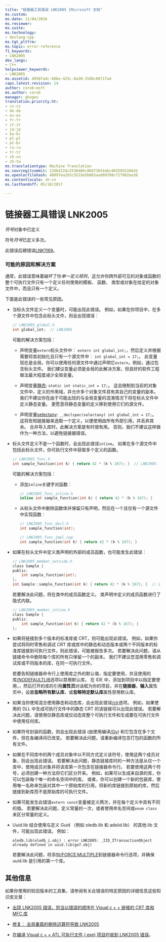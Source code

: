 ```yaml
---
title: "链接器工具错误 LNK2005 |Microsoft 文档"
ms.custom: 
ms.date: 11/04/2016
ms.reviewer: 
ms.suite: 
ms.technology:
- devlang-cpp
ms.tgt_pltfrm: 
ms.topic: error-reference
f1_keywords:
- LNK2005
dev_langs:
- C++
helpviewer_keywords:
- LNK2005
ms.assetid: d9587adc-68be-425c-8a30-15dbc86717a4
caps.latest.revision: 14
author: corob-msft
ms.author: corob
manager: ghogen
translation.priority.ht:
- cs-cz
- de-de
- es-es
- fr-fr
- it-it
- ja-jp
- ko-kr
- pl-pl
- pt-br
- ru-ru
- tr-tr
- zh-cn
- zh-tw
ms.translationtype: Machine Translation
ms.sourcegitcommit: 128bd124c2536d86c8b673b54abc4b5505526b41
ms.openlocfilehash: 40097ea2b5c5519a5b883aad09788cf2f802ea36
ms.contentlocale: zh-cn
ms.lasthandoff: 05/10/2017

---
```

# <a name="linker-tools-error-lnk2005"></a>链接器工具错误 LNK2005
*符号*对象中已定义  
  
符号*符号*已定义多次。   
  
此错误后跟错误[LNK1169](../../error-messages/tool-errors/linker-tools-error-lnk1169.md)。  
  
### <a name="possible-causes-and-solutions"></a>可能的原因和解决方案  
  
通常，此错误意味着破坏了你*单一定义规则*，这允许你跨外部可见的对象或函数的整个可执行文件只有一个定义任何使用的模板、 函数、 类型或对象在给定的对象文件中，而且只有一个定义。  
  
下面是此错误的一些常见原因。  
  
-   当标头文件定义一个变量时，可能出现此错误。 例如，如果在你项目中，在多个源文件中包含此标头文件，则会出现错误︰  
  
    ```h  
    // LNK2005_global.h  
    int global_int;  // LNK2005
    ```  
  
    可能的解决方案包括：  
  
    -   声明变量`extern`标头文件中︰ `extern int global_int;`，然后定义并根据需要将其初始化且只有一个源文件中︰ `int global_int = 17;`。 此变量现在是全局，你可以使用任何源文件中通过声明它`extern`，例如，通过包含标头文件。 我们建议变量必须是全局的此解决方案，但良好的软件工程做法最大程度减少全局变量。  
    
    -   声明变量[静态](../../cpp/storage-classes-cpp.md#static): `static int static_int = 17;`。 这会限制到当前的对象文件中，定义的作用域，并允许多个对象文件具有其自己的变量的副本。 我们不建议你在由于可能出现的与全局变量的混淆情况下将在标头文件中定义静态变量。 更愿意将静态变量的定义移到使用它们的源文件。  
  
    -   声明变量[selectany](../../cpp/selectany.md): `__declspec(selectany) int global_int = 17;`。 这将告知链接器来选取一个定义，以便使用由所有外部引用，并丢弃其余。 合并导入库时，此解决方案是有时很有用。 否则，我们不建议这样做作为一种方法，以避免链接器错误。  
  
-   标头文件定义不是一个函数时，会出现此错误`inline`。 如果在多个源文件中包括此标头文件，你可执行文件中获取多个定义的函数。  
    
    ```h  
    // LNK2005_func.h  
    int sample_function(int k) { return 42 * (k % 167); }  // LNK2005
    ```  
  
    可能的解决方案包括：  
  
    -   添加`inline`关键字对函数︰ 

        ```h  
        // LNK2005_func_inline.h  
        inline int sample_function(int k) { return 42 * (k % 167); }  
        ```  
  
    -   从标头文件中删除函数体并保留只有声明，然后在一个且仅有一个源文件中实现函数︰  
  
        ```h  
        // LNK2005_func_decl.h  
        int sample_function(int);  
        ```  
  
        ```cpp  
        // LNK2005_func_impl.cpp  
        int sample_function(int k) { return 42 * (k % 167); }  
        ```  
-   如果在标头文件中定义类声明的外部的成员函数，也可能发生此错误︰  
  
    ```h  
    // LNK2005_member_outside.h  
    class Sample {
    public:
        int sample_function(int);  
    };
    int Sample::sample_function(int k) { return 42 * (k % 167); }  // LNK2005
    ```  
  
    若要解决此问题，将在类中的成员函数定义。 类声明中定义的成员函数进行了隐式内联。  
  
    ```h  
    // LNK2005_member_inline.h  
    class Sample {
    public:
        int sample_function(int k) { return 42 * (k % 167); }  
    };
    ```  
  
-   如果将链接到多个版本的标准库或 CRT，则可能出现此错误。 例如，如果你尝试将同时零售和调试 CRT 库或库中的静态和动态版本或两个不同版本的标准库链接到可执行文件，则此错误，可能被报告多次。 若要解决此问题，请从链接命令中删除每个库的所有只保留一个的副本。 我们不建议您混用零售和调试库或不同版本的库，在同一可执行文件。  
  
    若要告知链接器命令行上使用库之外的默认值，指定要使用，并且使用的库[/NODEFAULTLIB](../../build/reference/nodefaultlib-ignore-libraries.md)选项以禁用默认库。 在 IDE 中，添加到项目中以指定要使用，，然后打开的库的引用**属性页**对话框为你的项目，并在**链接器**，**输入**属性页中，设置**忽略所有默认库**，或**忽略特定默认库**属性禁用默认库。   
  
-   如果当你使用混合使用静态和动态库，会出现此错误[/clr](../../build/reference/clr-common-language-runtime-compilation.md)选项。 例如，如果使用的 DLL 中生成可执行文件中的静态 CRT 的该链接可以出现此错误。 若要解决此问题，请使用仅静态库或仅动态库整个可执行文件和生成要在可执行文件中使用任何库。  
  
-   如果符号封装的函数，则会出现此错误 (由使用编译[/Gy](../../build/reference/gy-enable-function-level-linking.md)) 和它包含在多个文件，但在各编译间已改变。 若要解决此问题，请重新编译包含打包的函数的所有文件。  
  
-   如果在不同库中的两个成员对象中以不同方式定义该符号，使用这两个成员对象，则会出现此错误。 若要解决此问题，静态链接库时的一种方法是从仅一个库中，使用成员对象并将该库第一次包含在链接器命令行。 若要使用这两个符号，必须创建一种方法将它们区分开来。 例如，如果可以生成来自源的库，你可以包装每个唯一的命名空间中的库。 或者，你可以创建一个新的包装库，使用唯一名称来包装对其中一个原始库的引用，将新的库链接到原始的库，然后链接到新库而不是原始库的可执行文件。  
  
-   如果可能发生此错误`extern const`变量被定义两次，并在每个定义中具有不同的值。 若要解决此问题，定义常量的一次，或者使用命名空间或`enum class`来区分常量的定义。  
  
-   Uuid.lib 结合使用与定义 Guid （例如 oledb.lib 和 adsiid.lib） 的其他.lib 文件，可能出现此错误。 例如：  
  
    ```Output  
    oledb.lib(oledb_i.obj) : error LNK2005: _IID_ITransactionObject  
    already defined in uuid.lib(go7.obj)  
    ```  
  
     若要解决此问题，将添加[/FORCE:MULTIPLE](../../build/reference/force-force-file-output.md)到链接器命令行选项，并确保 uuid.lib 是引用的第一个库。
  
## <a name="additional-information"></a>其他信息  
  
如果你使用的较旧版本的工具集，请参阅有关此错误的特定原因的详细信息这些知识库文章︰  
  
-   [出现 LNK2005 错误，则当以错误的顺序在 Visual c + + 链接的 CRT 库和 MFC 库](https://support.microsoft.com/kb/148652)  
  
-   [修复︰ 全局重载的删除运算符导致 LNK2005](https://support.microsoft.com/kb/140440)  
  
-   [在编译 Visual c + + ATL 可执行文件 (.exe) 项目时收到 LNK2005 错误](https://support.microsoft.com/kb/184235)。  
  

